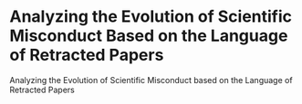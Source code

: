 # Analyzing the Evolution of Scientific Misconduct Based on the Language of Retracted Papers
Analyzing the Evolution of Scientific Misconduct based on the Language of Retracted Papers
